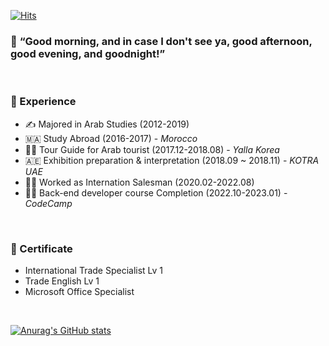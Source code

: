 [![Hits](https://hits.seeyoufarm.com/api/count/incr/badge.svg?url=https%3A%2F%2Fgithub.com%2FHEisSHAM&count_bg=%23233C5E&title_bg=%23555555&icon=&icon_color=%23E7E7E7&title=hits&edge_flat=false)](https://hits.seeyoufarm.com)

### 👐 __“Good morning, and in case I don't see ya, good afternoon, good evening, and goodnight!”__
<br>

### 🤡 Experience

- ✍️ Majored in Arab Studies (2012-2019) <br>
- 🇲🇦 Study Abroad (2016-2017) - _Morocco_ <br>
- 👳‍♂️ Tour Guide for Arab tourist (2017.12-2018.08) - _Yalla Korea_ <br>
- 🇦🇪 Exhibition preparation & interpretation (2018.09 ~ 2018.11) - _KOTRA UAE_  <br>
- 👨‍💼 Worked as Internation Salesman (2020.02-2022.08) <br>
- 🧑‍💻 Back-end developer course Completion (2022.10-2023.01) - _CodeCamp_ <br>


<br>

### 📝 Certificate

- International Trade Specialist Lv 1 <br>
- Trade English Lv 1 <br>
- Microsoft Office Specialist

<br>

[![Anurag's GitHub stats](https://github-readme-stats.vercel.app/api?username=HEisSHAM)](https://github.com/anuraghazra/github-readme-stats)
